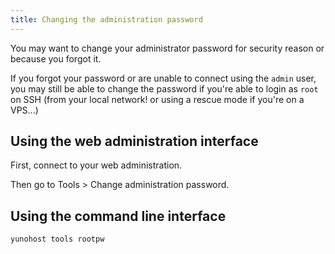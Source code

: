```yaml
---
title: Changing the administration password
---
```


You may want to change your administrator password for security reason or because you forgot it.

If you forgot your password or are unable to connect using the `admin` user, you
may still be able to change the password if you're able to login as `root` on
SSH (from your local network! or using a rescue mode if you're on a VPS...)

## Using the web administration interface

First, connect to your web administration.

Then go to Tools > Change administration password.

## Using the command line interface

```bash
yunohost tools rootpw
```
